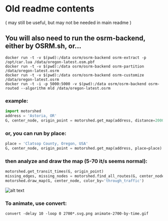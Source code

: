 # Old readme contents

( may still be useful, but may not be needed in main readme )


## You will also need to run the osrm-backend, either by OSRM.sh, or...
```
docker run -t -v $(pwd):/data osrm/osrm-backend osrm-extract -p /opt/car.lua /data/oregon-latest.osm.pbf
docker run -t -v $(pwd):/data osrm/osrm-backend osrm-partition /data/oregon-latest.osrm
docker run -t -v $(pwd):/data osrm/osrm-backend osrm-customize /data/oregon-latest.osrm
docker run -t -i -p 5000:5000 -v $(pwd):/data osrm/osrm-backend osrm-routed --algorithm mld /data/oregon-latest.osrm
```

### example:

```python
import motorshed
address = 'Astoria, OR'
G, center_node, origin_point = motorshed.get_map(address, distance=20000)
```

### or, you can run by place:
```python
place = 'Clatsop County, Oregon, USA'
G, center_node, origin_point = motorshed.get_map(address, place=place)
```


### then analyze and draw the map (5-70 it/s seems normal):
```python
motorshed.get_transit_times(G, origin_point)
missing_edges, missing_nodes = motorshed.find_all_routes(G, center_node)
motorshed.draw_map(G, center_node, color_by='through_traffic')
```

![alt text](images/Clatsop.png "Clatsop County")

### To animate, use convert:
```
convert -delay 10 -loop 0 2700*.svg.png animate-2700-by-time.gif
```
